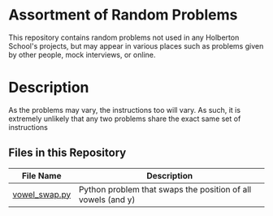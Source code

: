 # Assortment of Random Problems

This repository contains random problems not used in any Holberton School's projects, but may appear in various places such as problems given by other people, mock interviews, or online.

# Description

As the problems may vary, the instructions too will vary. As such, it is extremely unlikely that any two problems share the exact same set of instructions

## Files in this Repository

| File Name | Description |
| --- | --- |
|[vowel_swap.py](https://github.com/Alouie412/random_problem_land/blob/master/vowel_swap.py) | Python problem that swaps the position of all vowels (and y) |
